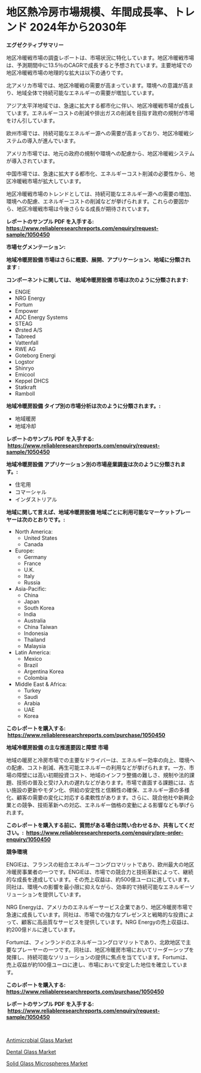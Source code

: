 <p><h1>地区熱冷房市場規模、年間成長率、トレンド 2024年から2030年</h1></p><p><strong>エグゼクティブサマリー</strong></p>
<p><p>地区冷暖戦市場の調査レポートは、市場状況に特化しています。地区冷暖戦市場は、予測期間中に13.5％のCAGRで成長すると予想されています。主要地域での地区冷暖戦市場の地理的な拡大は以下の通りです。</p><p>北アメリカ市場では、地区冷暖戦の需要が高まっています。環境への意識が高まり、地域全体で持続可能なエネルギーの需要が増加しています。</p><p>アジア太平洋地域では、急速に拡大する都市化に伴い、地区冷暖戦市場が成長しています。エネルギーコストの削減や排出ガスの削減を目指す政府の規制が市場をけん引しています。</p><p>欧州市場では、持続可能なエネルギー源への需要が高まっており、地区冷暖戦システムの導入が進んでいます。</p><p>アメリカ市場では、地元の政府の規制や環境への配慮から、地区冷暖戦システムが導入されています。</p><p>中国市場では、急速に拡大する都市化、エネルギーコスト削減の必要性から、地区冷暖戦市場が拡大しています。</p><p>地区冷暖戦市場のトレンドとしては、持続可能なエネルギー源への需要の増加、環境への配慮、エネルギーコストの削減などが挙げられます。これらの要因から、地区冷暖戦市場は今後さらなる成長が期待されています。</p></p>
<p><strong>レポートのサンプル PDF を入手する: <a href="https://www.reliableresearchreports.com/enquiry/request-sample/1050450">https://www.reliableresearchreports.com/enquiry/request-sample/1050450</a></strong></p>
<p><strong>市場セグメンテーション:</strong></p>
<p><strong> 地域冷暖房設備 市場はさらに概要、展開、アプリケーション、地域に分類されます :</strong></p>
<p><strong>コンポーネントに関しては、 地域冷暖房設備 市場は次のように分類されます: &nbsp;</strong></p>
<p><ul><li>ENGIE</li><li>NRG Energy</li><li>Fortum</li><li>Empower</li><li>ADC Energy Systems</li><li>STEAG</li><li>Ørsted A/S</li><li>Tabreed</li><li>Vattenfall</li><li>RWE AG</li><li>Goteborg Energi</li><li>Logstor</li><li>Shinryo</li><li>Emicool</li><li>Keppel DHCS</li><li>Statkraft</li><li>Ramboll</li></ul></p>
<p><strong> 地域冷暖房設備 タイプ別の市場分析は次のように分類されます。:</strong></p>
<p><ul><li>地域暖房</li><li>地域冷却</li></ul></p>
<p><strong>レポートのサンプル PDF を入手する: &nbsp;<a href="https://www.reliableresearchreports.com/enquiry/request-sample/1050450">https://www.reliableresearchreports.com/enquiry/request-sample/1050450</a></strong></p>
<p><strong> 地域冷暖房設備 アプリケーション別の市場産業調査は次のように分類されます。:</strong></p>
<p><ul><li>住宅用</li><li>コマーシャル</li><li>インダストリアル</li></ul></p>
<p><strong>地域に関して言えば、地域冷暖房設備 地域ごとに利用可能なマーケットプレーヤーは次のとおりです。:</strong></p>
<p><ul>
    <li>
        North America:
        <ul>
            <li>United States</li>
            <li>Canada</li>
        </ul>
    </li>
    <li>
        Europe:
        <ul>
            <li>Germany</li>
            <li>France</li>
            <li>U.K.</li>
            <li>Italy</li>
            <li>Russia</li>
        </ul>
    </li>
    <li>
        Asia-Pacific:
        <ul>
            <li>China</li>
            <li>Japan</li>
            <li>South Korea</li>
            <li>India</li>
            <li>Australia</li>
            <li>China Taiwan</li>
            <li>Indonesia</li>
            <li>Thailand</li>
            <li>Malaysia</li>
        </ul>
    </li>
    <li>
        Latin America:
        <ul>
            <li>Mexico</li>
            <li>Brazil</li>
            <li>Argentina Korea</li>
            <li>Colombia</li>
        </ul>
    </li>
    <li>
        Middle East & Africa:
        <ul>
            <li>Turkey</li>
            <li>Saudi</li>
            <li>Arabia</li>
            <li>UAE</li>
            <li>Korea</li>
        </ul>
    </li>
    </ul></p>
<p><strong>このレポートを購入する: &nbsp;<a href="https://www.reliableresearchreports.com/purchase/1050450">https://www.reliableresearchreports.com/purchase/1050450</a></strong></p>
<p><strong>地域冷暖房設備 の主な推進要因と障壁 市場</strong></p>
<p><p>地域の暖房と冷房市場での主要なドライバーは、エネルギー効率の向上、環境への配慮、コスト削減、再生可能エネルギーの利用などが挙げられます。一方、市場の障壁には高い初期投資コスト、地域のインフラ整備の難しさ、規制や法的課題、技術の普及と受け入れの遅れなどがあります。市場で直面する課題には、古い施設の更新やモダン化、供給の安定性と信頼性の確保、エネルギー源の多様化、顧客の需要の変化に対応する柔軟性があります。さらに、競合他社や新興企業との競争、技術革新への対応、エネルギー価格の変動による影響なども挙げられます。</p></p>
<p><strong>このレポートを購入する前に、質問がある場合は問い合わせるか、共有してください。:&nbsp; <a href="https://www.reliableresearchreports.com/enquiry/pre-order-enquiry/1050450">https://www.reliableresearchreports.com/enquiry/pre-order-enquiry/1050450</a></strong></p>
<p><strong>競争環境</strong></p>
<p><p>ENGIEは、フランスの総合エネルギーコングロマリットであり、欧州最大の地区冷暖房事業者の一つです。ENGIEは、市場での競合力と技術革新によって、継続的な成長を達成しています。その売上収益は、約500億ユーロに達しています。同社は、環境への影響を最小限に抑えながら、効率的で持続可能なエネルギーソリューションを提供しています。</p><p>NRG Energyは、アメリカのエネルギーサービス企業であり、地区冷暖房市場で急速に成長しています。同社は、市場での強力なプレゼンスと戦略的な投資によって、顧客に高品質なサービスを提供しています。NRG Energyの売上収益は、約200億ドルに達しています。</p><p>Fortumは、フィンランドのエネルギーコングロマリットであり、北欧地区で主要なプレーヤーの一つです。同社は、地区冷暖房市場においてリーダーシップを発揮し、持続可能なソリューションの提供に焦点を当てています。Fortumは、売上収益が約100億ユーロに達し、市場において安定した地位を確立しています。</p></p>
<p><strong>このレポートを購入する: &nbsp; <a href="https://www.reliableresearchreports.com/purchase/1050450">https://www.reliableresearchreports.com/purchase/1050450</a></strong></p>
<p><strong>レポートのサンプル PDF を入手する: &nbsp;<a href="https://www.reliableresearchreports.com/enquiry/request-sample/1050450">https://www.reliableresearchreports.com/enquiry/request-sample/1050450</a></strong><strong></strong></p>
<p>&nbsp;</p>
<p><p><a href="https://github.com/beatblasta/Market-Research-Report-List-2/blob/main/antimicrobial-glass-market.md">Antimicrobial Glass Market</a></p><p><a href="https://github.com/angelajermaine/Market-Research-Report-List-2/blob/main/dental-glass-market.md">Dental Glass Market</a></p><p><a href="https://github.com/shotows/Market-Research-Report-List-1/blob/main/solid-glass-microspheres-market.md">Solid Glass Microspheres Market</a></p></p>